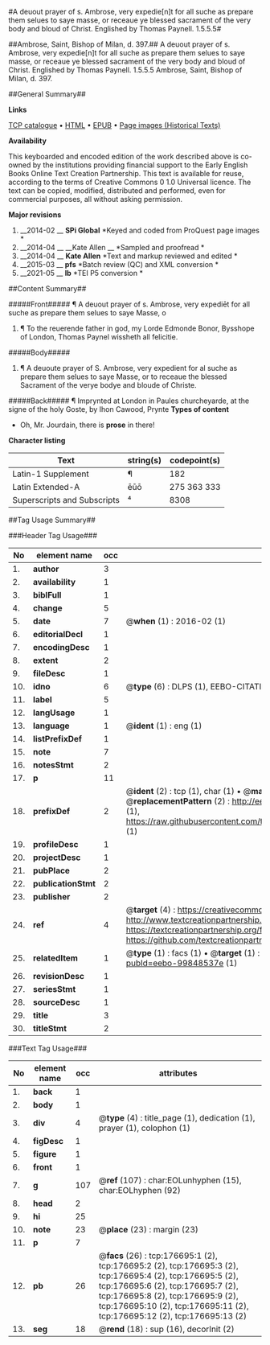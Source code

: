 #A deuout prayer of s. Ambrose, very expedie[n]t for all suche as prepare them selues to saye masse, or receaue ye blessed sacrament of the very body and bloud of Christ. Englished by Thomas Paynell. 1.5.5.5#

##Ambrose, Saint, Bishop of Milan, d. 397.##
A deuout prayer of s. Ambrose, very expedie[n]t for all suche as prepare them selues to saye masse, or receaue ye blessed sacrament of the very body and bloud of Christ. Englished by Thomas Paynell. 1.5.5.5
Ambrose, Saint, Bishop of Milan, d. 397.

##General Summary##

**Links**

[TCP catalogue](http://www.ota.ox.ac.uk/tcp/)  • 
[HTML](http://tei.it.ox.ac.uk/tcp/Texts-HTML/free/B11/B11166.html)  • 
[EPUB](http://tei.it.ox.ac.uk/tcp/Texts-EPUB/free/B11/B11166.epub) • 
[Page images (Historical Texts)](https://historicaltexts.jisc.ac.uk/eebo-99848537e)

**Availability**

This keyboarded and encoded edition of the work described above is co-owned by the
    institutions providing financial support to the Early English Books Online Text Creation
    Partnership. This text is available for reuse, according to the terms of  Creative Commons 0 1.0 Universal
    licence. The text can be copied, modified, distributed and performed, even for commercial
    purposes, all without asking permission.

**Major revisions**

1. __2014-02 __ __SPi Global__ *Keyed and coded from ProQuest page images *
1. __2014-04 __ __Kate Allen __ *Sampled and proofread *
1. __2014-04 __ __Kate Allen__ *Text and markup reviewed and edited *
1. __2015-03 __ __pfs__ *Batch review (QC) and XML conversion *
1. __2021-05 __ __lb__ *TEI P5 conversion *

##Content Summary##

#####Front#####
¶ A deuout prayer of s. Ambrose, very expediēt for all suche as prepare them selues to saye Masse, o
1. ¶ To the reuerende father in god, my Lorde Edmonde Bonor, Bysshope of London, Thomas Paynel wissheth all felicitie.

#####Body#####

1. ¶ A deuoute prayer of S. Ambrose, very expedient for al suche as prepare them selues to saye Masse, or to receaue the blessed Sacrament of the verye bodye and bloude of Christe.

#####Back#####
¶ Imprynted at London in Paules churcheyarde, at the signe of the holy Goste, by Ihon Cawood, Prynte
**Types of content**

  * Oh, Mr. Jourdain, there is **prose** in there!

**Character listing**


|Text|string(s)|codepoint(s)|
|---|---|---|
|Latin-1 Supplement|¶|182|
|Latin Extended-A|ēūō|275 363 333|
|Superscripts             and Subscripts|⁴|8308|

##Tag Usage Summary##

###Header Tag Usage###

|No|element name|occ|attributes|
|---|---|---|---|
|1.|__author__|3||
|2.|__availability__|1||
|3.|__biblFull__|1||
|4.|__change__|5||
|5.|__date__|7| @__when__ (1) : 2016-02 (1)|
|6.|__editorialDecl__|1||
|7.|__encodingDesc__|1||
|8.|__extent__|2||
|9.|__fileDesc__|1||
|10.|__idno__|6| @__type__ (6) : DLPS (1), EEBO-CITATION (1), VID (1), EEBO-PROQUEST (1), STC (2)|
|11.|__label__|5||
|12.|__langUsage__|1||
|13.|__language__|1| @__ident__ (1) : eng (1)|
|14.|__listPrefixDef__|1||
|15.|__note__|7||
|16.|__notesStmt__|2||
|17.|__p__|11||
|18.|__prefixDef__|2| @__ident__ (2) : tcp (1), char (1)  •  @__matchPattern__ (2) : ([0-9\-]+):([0-9IVX]+) (1), (.+) (1)  •  @__replacementPattern__ (2) : http://eebo.chadwyck.com/downloadtiff?vid=$1&page=$2 (1), https://raw.githubusercontent.com/textcreationpartnership/Texts/master/tcpchars.xml#$1 (1)|
|19.|__profileDesc__|1||
|20.|__projectDesc__|1||
|21.|__pubPlace__|2||
|22.|__publicationStmt__|2||
|23.|__publisher__|2||
|24.|__ref__|4| @__target__ (4) : https://creativecommons.org/publicdomain/zero/1.0/ (1), http://www.textcreationpartnership.org/docs/. (1), https://textcreationpartnership.org/faq/#faq05 (1), https://github.com/textcreationpartnership (1)|
|25.|__relatedItem__|1| @__type__ (1) : facs (1)  •  @__target__ (1) : https://data.historicaltexts.jisc.ac.uk/view?pubId=eebo-99848537e (1)|
|26.|__revisionDesc__|1||
|27.|__seriesStmt__|1||
|28.|__sourceDesc__|1||
|29.|__title__|3||
|30.|__titleStmt__|2||


###Text Tag Usage###

|No|element name|occ|attributes|
|---|---|---|---|
|1.|__back__|1||
|2.|__body__|1||
|3.|__div__|4| @__type__ (4) : title_page (1), dedication (1), prayer (1), colophon (1)|
|4.|__figDesc__|1||
|5.|__figure__|1||
|6.|__front__|1||
|7.|__g__|107| @__ref__ (107) : char:EOLunhyphen (15), char:EOLhyphen (92)|
|8.|__head__|2||
|9.|__hi__|25||
|10.|__note__|23| @__place__ (23) : margin (23)|
|11.|__p__|7||
|12.|__pb__|26| @__facs__ (26) : tcp:176695:1 (2), tcp:176695:2 (2), tcp:176695:3 (2), tcp:176695:4 (2), tcp:176695:5 (2), tcp:176695:6 (2), tcp:176695:7 (2), tcp:176695:8 (2), tcp:176695:9 (2), tcp:176695:10 (2), tcp:176695:11 (2), tcp:176695:12 (2), tcp:176695:13 (2)|
|13.|__seg__|18| @__rend__ (18) : sup (16), decorInit (2)|
